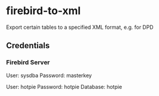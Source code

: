 # firebird-to-xml
Export certain tables to a specified XML format, e.g. for DPD

## Credentials

### Firebird Server

User: sysdba
Password: masterkey

User: hotpie
Password: hotpie
Database: hotpie
